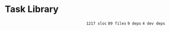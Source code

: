 # Task Library

<p align="right"><code>1217 sloc</code>&nbsp;<code>89 files</code>&nbsp;<code>9 deps</code>&nbsp;<code>4 dev deps</code></p>



<br />

<!-- START doctoc -->
<!-- END doctoc -->
